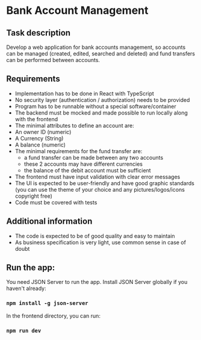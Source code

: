 # Bank Account Management

## Task description

Develop a web application for bank accounts management, so accounts can be managed (created, edited, searched and deleted) and fund transfers can be performed between accounts.

## Requirements

- Implementation has to be done in React with TypeScript
- No security layer (authentication / authorization) needs to be provided
- Program has to be runnable without a special software/container
- The backend must be mocked and made possible to run locally along with the frontend
- The minimal attributes to define an account are:
- An owner ID (numeric)
- A Currency (String)
- A balance (numeric)
- The minimal requirements for the fund transfer are:
  - a fund transfer can be made between any two accounts
  - these 2 accounts may have different currencies
  - the balance of the debit account must be sufficient
- The frontend must have input validation with clear error messages
- The UI is expected to be user-friendly and have good graphic standards (you can use the theme of your choice and any pictures/logos/icons copyright free)
- Code must be covered with tests

## Additional information

- The code is expected to be of good quality and easy to maintain
- As business specification is very light, use common sense in case of doubt

## Run the app:

You need JSON Server to run the app. Install JSON Server globally if you haven't already:

### `npm install -g json-server`

In the frontend directory, you can run:

### `npm run dev`
